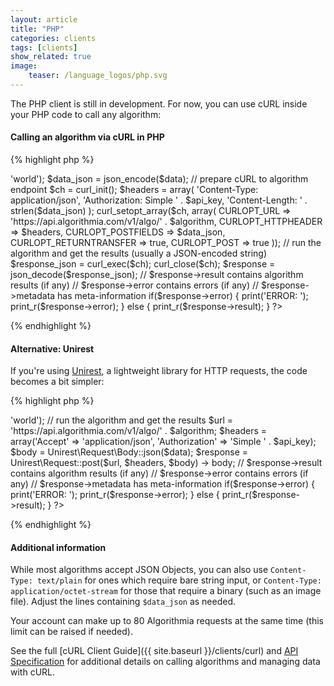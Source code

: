 ```yaml
---
layout: article
title: "PHP"
categories: clients
tags: [clients]
show_related: true
image:
    teaser: /language_logos/php.svg
---
```


The PHP client is still in development.  For now, you can use cURL inside your PHP code to call any algorithm:

#### Calling an algorithm via cURL in PHP

{% highlight php %}
<?php

// get your API Key at https://algorithmia.com/user#credentials
$api_key = 'YOUR_API_KEY';

// pick an algorithm at https://algorithmia.com/algorithms -- and append a version number
$algorithm = 'util/Echo/0.2.1';

// most algorithms accept JSON Objects
$data = array('hello' => 'world');
$data_json = json_encode($data);

// prepare cURL to algorithm endpoint
$ch = curl_init();
$headers = array(
  'Content-Type: application/json',
  'Authorization: Simple ' . $api_key,
  'Content-Length: ' . strlen($data_json)
);
curl_setopt_array($ch, array(
  CURLOPT_URL => 'https://api.algorithmia.com/v1/algo/' . $algorithm,
  CURLOPT_HTTPHEADER => $headers,
  CURLOPT_POSTFIELDS => $data_json,
  CURLOPT_RETURNTRANSFER => true,
  CURLOPT_POST => true
));

// run the algorithm and get the results (usually a JSON-encoded string)
$response_json = curl_exec($ch);
curl_close($ch);
$response = json_decode($response_json);

// $response->result contains algorithm results (if any)
// $response->error contains errors (if any)
// $response->metadata has meta-information
if($response->error) {
  print('ERROR: ');
  print_r($response->error);
} else {
  print_r($response->result);
}

?>
{% endhighlight %}


#### Alternative: Unirest

If you're using [Unirest](http://unirest.io/php.html), a lightweight library for HTTP requests, the code becomes a bit simpler:

{% highlight php %}
<?php

// get your API Key at https://algorithmia.com/user#credentials
$api_key = 'YOUR_API_KEY';

// pick an algorithm at https://algorithmia.com/algorithms -- and append a version number
$algorithm = 'util/Echo/0.2.1';

// most algorithms accept JSON Objects
$data = array('hello' => 'world');

// run the algorithm and get the results
$url = 'https://api.algorithmia.com/v1/algo/' . $algorithm;
$headers = array('Accept' => 'application/json', 'Authorization' => 'Simple ' . $api_key);
$body = Unirest\Request\Body::json($data);
$response = Unirest\Request::post($url, $headers, $body) -> body;

// $response->result contains algorithm results (if any)
// $response->error contains errors (if any)
// $response->metadata has meta-information
if($response->error) {
  print('ERROR: ');
  print_r($response->error);
} else {
  print_r($response->result);
}

?>
{% endhighlight %}

#### Additional information

While most algorithms accept JSON Objects, you can also use `Content-Type: text/plain` for ones which require bare string input, or `Content-Type: application/octet-stream` for those that require a binary (such as an image file). Adjust the lines containing `$data_json` as needed.

Your account can make up to 80 Algorithmia requests at the same time (this limit <a onclick="Intercom('show')">can be raised</a> if needed).

See the full [cURL Client Guide]({{ site.baseurl }}/clients/curl) and [API Specification](http://docs.algorithmia.com/#api-specification) for additional details
on calling algorithms and managing data with cURL.
